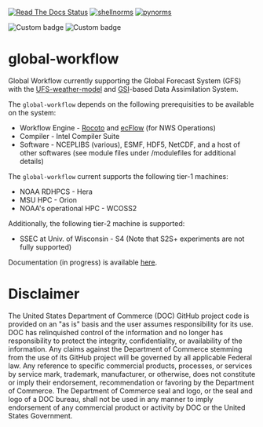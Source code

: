 [![Read The Docs Status](https://readthedocs.org/projects/global-workflow/badge/?badge=latest)](http://global-workflow.readthedocs.io/)
[![shellnorms](https://github.com/NOAA-EMC/global-workflow/actions/workflows/linters.yaml/badge.svg)](https://github.com/NOAA-EMC/global-workflow/actions/workflows/linters.yaml)
[![pynorms](https://github.com/NOAA-EMC/global-workflow/actions/workflows/pynorms.yaml/badge.svg)](https://github.com/NOAA-EMC/global-workflow/actions/workflows/pynorms.yaml)

![Custom badge](https://img.shields.io/endpoint?url=https://gist.githubusercontent.com/emcbot/e35aa2904a54deae6bbb1fdc2d960c71/raw/hera.json)
![Custom badge](https://img.shields.io/endpoint?url=https://gist.githubusercontent.com/emcbot/e35aa2904a54deae6bbb1fdc2d960c71/raw/orion.json)

# global-workflow
Global Workflow currently supporting the Global Forecast System (GFS) with the [UFS-weather-model](https://github.com/ufs-community/ufs-weather-model) and [GSI](https://github.com/NOAA-EMC/GSI)-based Data Assimilation System.

The `global-workflow` depends on the following prerequisities to be available on the system:

* Workflow Engine - [Rocoto](https://github.com/christopherwharrop/rocoto) and [ecFlow](https://github.com/ecmwf/ecflow) (for NWS Operations)
* Compiler - Intel Compiler Suite
* Software - NCEPLIBS (various), ESMF, HDF5, NetCDF, and a host of other softwares (see module files under /modulefiles for additional details)

The `global-workflow` current supports the following tier-1 machines:

* NOAA RDHPCS - Hera
* MSU HPC - Orion
* NOAA's operational HPC - WCOSS2

Additionally, the following tier-2 machine is supported:
* SSEC at Univ. of Wisconsin - S4 (Note that S2S+ experiments are not fully supported)

Documentation (in progress) is available [here](https://global-workflow.readthedocs.io/en/latest/).

# Disclaimer

The United States Department of Commerce (DOC) GitHub project code is provided
on an "as is" basis and the user assumes responsibility for its use. DOC has
relinquished control of the information and no longer has responsibility to
protect the integrity, confidentiality, or availability of the information. Any
claims against the Department of Commerce stemming from the use of its GitHub
project will be governed by all applicable Federal law. Any reference to
specific commercial products, processes, or services by service mark,
trademark, manufacturer, or otherwise, does not constitute or imply their
endorsement, recommendation or favoring by the Department of Commerce. The
Department of Commerce seal and logo, or the seal and logo of a DOC bureau,
shall not be used in any manner to imply endorsement of any commercial product
or activity by DOC or the United States Government.

